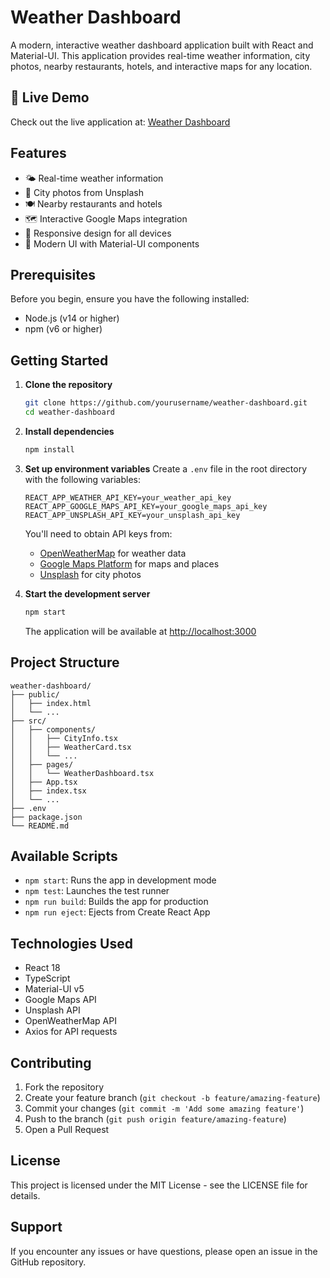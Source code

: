# Weather Dashboard

A modern, interactive weather dashboard application built with React and Material-UI. This application provides real-time weather information, city photos, nearby restaurants, hotels, and interactive maps for any location.

## 🚀 Live Demo

Check out the live application at: [Weather Dashboard](https://weather-dashboard-ashy-xi.vercel.app/)

## Features

- 🌤️ Real-time weather information
- 📸 City photos from Unsplash
- 🍽️ Nearby restaurants and hotels
- 🗺️ Interactive Google Maps integration
- 📱 Responsive design for all devices
- 🎨 Modern UI with Material-UI components

## Prerequisites

Before you begin, ensure you have the following installed:
- Node.js (v14 or higher)
- npm (v6 or higher)

## Getting Started

1. **Clone the repository**
   ```bash
   git clone https://github.com/yourusername/weather-dashboard.git
   cd weather-dashboard
   ```

2. **Install dependencies**
   ```bash
   npm install
   ```

3. **Set up environment variables**
   Create a `.env` file in the root directory with the following variables:
   ```
   REACT_APP_WEATHER_API_KEY=your_weather_api_key
   REACT_APP_GOOGLE_MAPS_API_KEY=your_google_maps_api_key
   REACT_APP_UNSPLASH_API_KEY=your_unsplash_api_key
   ```

   You'll need to obtain API keys from:
   - [OpenWeatherMap](https://openweathermap.org/api) for weather data
   - [Google Maps Platform](https://developers.google.com/maps) for maps and places
   - [Unsplash](https://unsplash.com/developers) for city photos

4. **Start the development server**
   ```bash
   npm start
   ```

   The application will be available at [http://localhost:3000](http://localhost:3000)

## Project Structure

```
weather-dashboard/
├── public/
│   ├── index.html
│   └── ...
├── src/
│   ├── components/
│   │   ├── CityInfo.tsx
│   │   ├── WeatherCard.tsx
│   │   └── ...
│   ├── pages/
│   │   └── WeatherDashboard.tsx
│   ├── App.tsx
│   ├── index.tsx
│   └── ...
├── .env
├── package.json
└── README.md
```

## Available Scripts

- `npm start`: Runs the app in development mode
- `npm test`: Launches the test runner
- `npm run build`: Builds the app for production
- `npm run eject`: Ejects from Create React App

## Technologies Used

- React 18
- TypeScript
- Material-UI v5
- Google Maps API
- Unsplash API
- OpenWeatherMap API
- Axios for API requests

## Contributing

1. Fork the repository
2. Create your feature branch (`git checkout -b feature/amazing-feature`)
3. Commit your changes (`git commit -m 'Add some amazing feature'`)
4. Push to the branch (`git push origin feature/amazing-feature`)
5. Open a Pull Request

## License

This project is licensed under the MIT License - see the LICENSE file for details.

## Support

If you encounter any issues or have questions, please open an issue in the GitHub repository.
